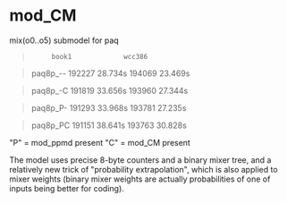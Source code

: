 # mod_CM
mix(o0..o5) submodel for paq

>          book1             wcc386         

> paq8p_-- 192227  28.734s   194069  23.469s

> paq8p_-C 191819  33.656s   193960  27.344s

> paq8p_P- 191293  33.968s   193781  27.235s

> paq8p_PC 191151  38.641s   193763  30.828s


"P" = mod_ppmd present
"C" = mod_CM present

The model uses precise 8-byte counters and a binary mixer tree,
and a relatively new trick of "probability extrapolation", which
is also applied to mixer weights (binary mixer weights are actually
probabilities of one of inputs being better for coding).

